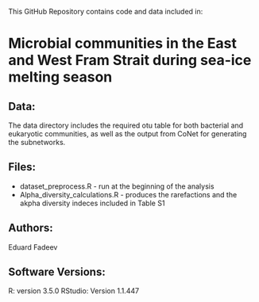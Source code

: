 This GitHub Repository contains code and data included in:
# Microbial communities in the East and West Fram Strait during sea-ice melting season

## Data:
The data directory includes the required otu table for both bacterial and eukaryotic communities, as well as the output from CoNet for generating the subnetworks.

## Files:
* dataset_preprocess.R - run at the beginning of the analysis
* Alpha_diversity_calculations.R - produces the rarefactions and the akpha diversity indeces included in Table S1

## Authors:
Eduard Fadeev

## Software Versions:
R: version 3.5.0
RStudio: Version 1.1.447
